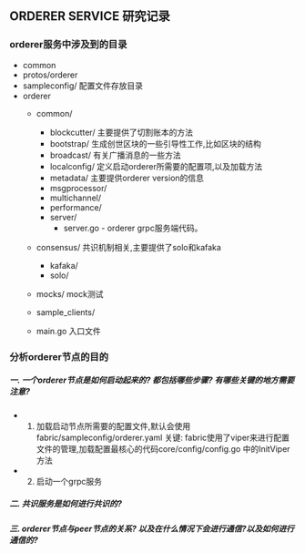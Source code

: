 ## ORDERER SERVICE 研究记录
### orderer服务中涉及到的目录
  - common
  - protos/orderer
  - sampleconfig/ 配置文件存放目录
  - orderer 
    - common/
      - blockcutter/ 主要提供了切割账本的方法
      - bootstrap/ 生成创世区块的一些引导性工作,比如区块的结构
      - broadcast/ 有关广播消息的一些方法
      - localconfig/ 定义启动orderer所需要的配置项,以及加载方法
      - metadata/ 主要提供orderer version的信息
      - msgprocessor/
      - multichannel/ 
      - performance/
      - server/
        - server.go - orderer grpc服务端代码。

    - consensus/ 共识机制相关,主要提供了solo和kafaka
      - kafaka/
      - solo/
    - mocks/ mock测试
    - sample_clients/
    - main.go 入口文件


### 分析orderer节点的目的
##### 一. 一个orderer节点是如何启动起来的? 都包括哪些步骤? 有哪些关键的地方需要注意?
  - 1. 加载启动节点所需要的配置文件,默认会使用fabric/sampleconfig/orderer.yaml
关键: fabric使用了viper来进行配置文件的管理,加载配置最核心的代码core/config/config.go 中的InitViper方法

  - 2. 启动一个grpc服务

##### 二. 共识服务是如何进行共识的?
##### 三. orderer节点与peer节点的关系? 以及在什么情况下会进行通信?以及如何进行通信的?



